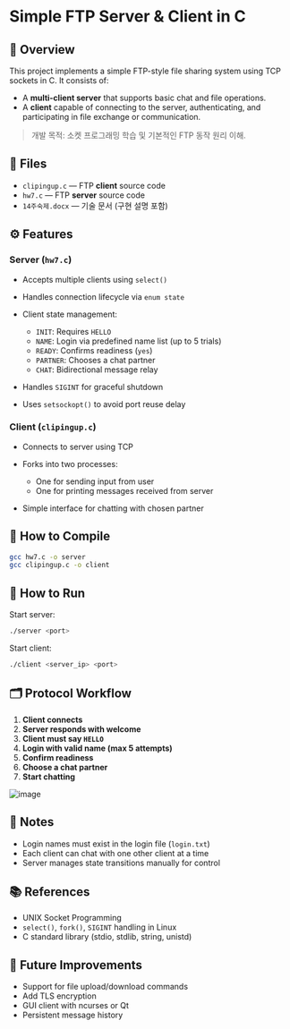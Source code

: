 # Simple FTP Server & Client in C

## 📌 Overview

This project implements a simple FTP-style file sharing system using TCP sockets in C. It consists of:

* A **multi-client server** that supports basic chat and file operations.
* A **client** capable of connecting to the server, authenticating, and participating in file exchange or communication.

> 개발 목적: 소켓 프로그래밍 학습 및 기본적인 FTP 동작 원리 이해.

## 📁 Files

* `clipingup.c` — FTP **client** source code
* `hw7.c` — FTP **server** source code
* `14주숙제.docx` — 기술 문서 (구현 설명 포함)

## ⚙️ Features

### Server (`hw7.c`)

* Accepts multiple clients using `select()`
* Handles connection lifecycle via `enum state`
* Client state management:

  * `INIT`: Requires `HELLO`
  * `NAME`: Login via predefined name list (up to 5 trials)
  * `READY`: Confirms readiness (`yes`)
  * `PARTNER`: Chooses a chat partner
  * `CHAT`: Bidirectional message relay
* Handles `SIGINT` for graceful shutdown
* Uses `setsockopt()` to avoid port reuse delay

### Client (`clipingup.c`)

* Connects to server using TCP
* Forks into two processes:

  * One for sending input from user
  * One for printing messages received from server
* Simple interface for chatting with chosen partner

## 🔧 How to Compile

```bash
gcc hw7.c -o server
gcc clipingup.c -o client
```

## 🚀 How to Run

Start server:

```bash
./server <port>
```

Start client:

```bash
./client <server_ip> <port>
```

## 🗂 Protocol Workflow

1. **Client connects**
2. **Server responds with welcome**
3. **Client must say `HELLO`**
4. **Login with valid name (max 5 attempts)**
5. **Confirm readiness**
6. **Choose a chat partner**
7. **Start chatting**

![image](https://github.com/user-attachments/assets/6cb1287e-761e-476e-afc3-2592715662bc)


## 📌 Notes

* Login names must exist in the login file (`login.txt`)
* Each client can chat with one other client at a time
* Server manages state transitions manually for control

## 📚 References

* UNIX Socket Programming
* `select()`, `fork()`, `SIGINT` handling in Linux
* C standard library (stdio, stdlib, string, unistd)

## 🔮 Future Improvements

* Support for file upload/download commands
* Add TLS encryption
* GUI client with ncurses or Qt
* Persistent message history
